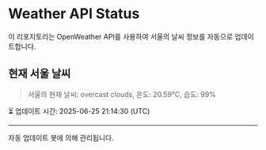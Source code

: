 
# Weather API Status

이 리포지토리는 OpenWeather API를 사용하여 서울의 날씨 정보를 자동으로 업데이트합니다.

## 현재 서울 날씨
> 서울의 현재 날씨: overcast clouds, 온도: 20.59°C, 습도: 99%

⏳ 업데이트 시간: 2025-06-25 21:14:30 (UTC)

---
자동 업데이트 봇에 의해 관리됩니다.
